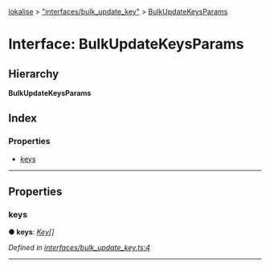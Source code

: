 [lokalise](../README.md) > ["interfaces/bulk_update_key"](../modules/_interfaces_bulk_update_key_.md) > [BulkUpdateKeysParams](../interfaces/_interfaces_bulk_update_key_.bulkupdatekeysparams.md)

# Interface: BulkUpdateKeysParams

## Hierarchy

**BulkUpdateKeysParams**

## Index

### Properties

* [keys](_interfaces_bulk_update_key_.bulkupdatekeysparams.md#keys)

---

## Properties

<a id="keys"></a>

###  keys

**● keys**: *[Key](_interfaces_key_.key.md)[]*

*Defined in [interfaces/bulk_update_key.ts:4](https://github.com/lokalise/node-lokalise-api/blob/7c5421a/src/interfaces/bulk_update_key.ts#L4)*

___


